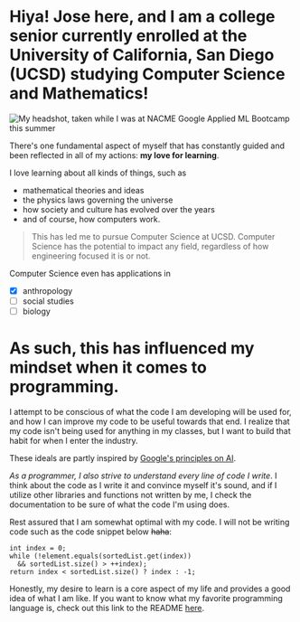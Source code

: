# Hiya! Jose here, and I am a college senior currently enrolled at the University of California, San Diego (UCSD) studying Computer Science and Mathematics!
![My headshot, taken while I was at NACME Google Applied ML Bootcamp this summer](https://user-images.githubusercontent.com/68448647/193493426-bd9bc460-befc-4b9e-8c2b-b63c4b1de5c0.jpg)

There's one fundamental aspect of myself that has constantly guided
and been reflected in all of my actions: **my love for learning**. 

I love learning about all kinds of things, such as 
   - mathematical theories and ideas
   - the physics laws governing the universe
   - how society and culture has evolved over the years
   - and of course, how computers work. 

> This has led me to pursue Computer Science at UCSD. Computer Science
has the potential to impact any field, regardless of how engineering
focused it is or not. 

Computer Science even has applications in 
- [x] anthropology
- [ ] social studies
- [ ] biology

# As such, this has influenced my mindset when it comes to programming.
I attempt to be conscious of what the code I am developing will
be used for, and how I can improve my code to be useful towards that end.
I realize that my code isn't being used for anything in my classes,
but I want to build that habit for when I enter the industry.

These ideals are partly inspired by [Google's principles on AI](https://ai.google/principles/).

*As a programmer, I also strive to understand every line of code I write*.
I think about the code as I write it and convince myself it's sound,
and if I utilize other libraries and functions not written by me, I check
the documentation to be sure of what the code I'm using does.

Rest assured that I am somewhat optimal with my code. I will not be writing
code such as the code snippet below ~~haha~~:
```
int index = 0;
while (!element.equals(sortedList.get(index))
  && sortedList.size() > ++index);
return index < sortedList.size() ? index : -1;
```

Honestly, my desire to learn is a core aspect of my life and provides
a good idea of what I am like. If you want to know what my favorite
programming language is, check out this link to the README [here](README.md).
